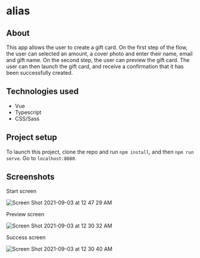 # alias

## About

This app allows the user to create a gift card. On the first step of the flow, the user can selected an amount, a cover photo and enter their name, email and gift name. On the second step, the user can preview the gift card. The user can then launch the gift card, and receive a confirmation that it has been successfully created.

## Technologies used

- Vue
- Typescript
- CSS/Sass

## Project setup

To launch this project, clone the repo and run `npm install`, and then `npm run serve`. Go to `localhost:8080`.

## Screenshots

Start screen

![Screen Shot 2021-09-03 at 12 47 29 AM](https://user-images.githubusercontent.com/4350550/131962574-bd1e2d74-9178-4b14-b4f6-9fa9dcc6e151.png)

Preview screen

![Screen Shot 2021-09-03 at 12 30 32 AM](https://user-images.githubusercontent.com/4350550/131962275-24875935-86d2-43b0-8f55-4a5074f4596b.png)

Success screen

![Screen Shot 2021-09-03 at 12 30 40 AM](https://user-images.githubusercontent.com/4350550/131962283-0dfb5020-71b4-49f7-aa9b-012d7f931f6d.png)

